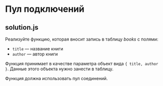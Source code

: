 # Пул подключений

## solution.js

Реализуйте функцию, которая вносит запись в таблицу _books_ с полями:

- `title` — название книги
- `author` — автор книги

Функция принимает в качестве параметра объект вида `{ title, author }`. Данные этого объекта нужно занести в таблицу.

Функция должна использовать пул соединений.
